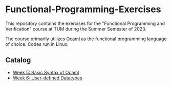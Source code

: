 # Functional-Programming-Exercises
This repository contains the exercises for the "Functional Programming and Verification" course at TUM during the Summer Semester of 2023.

The course primarily utilizes [Ocaml](https://ocaml.org) as the functional programming language of choice. Codes run in Linux.

## Catalog
- [Week 5: Basic Syntax of Ocaml](./Week_5/)
- [Week 6: User-defined Datatypes](./Week_6/)